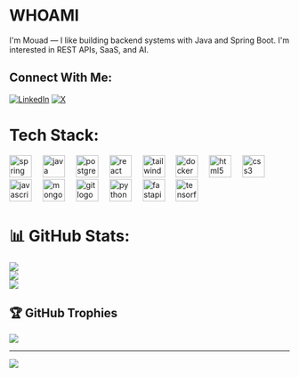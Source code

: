 # WHOAMI

I'm Mouad — I like building backend systems with Java and Spring Boot. I'm interested in REST APIs, SaaS, and AI.

## Connect With Me:
[![LinkedIn](https://img.shields.io/badge/LinkedIn-%230077B5.svg?logo=linkedin&logoColor=white)](https://linkedin.com/in/mouad-elbouchraou) [![X](https://img.shields.io/badge/X-black.svg?logo=X&logoColor=white)](https://x.com/mouaddev) 

# Tech Stack:
<div align="left">
  <img src="https://skillicons.dev/icons?i=spring" height="40" alt="spring logo"  />
  <img width="12" />
  <img src="https://skillicons.dev/icons?i=java" height="40" alt="java logo"  />
  <img width="12" />
  <img src="https://cdn.jsdelivr.net/gh/devicons/devicon/icons/postgresql/postgresql-original.svg" height="40" alt="postgresql logo"  />
  <img width="12" />
  <img src="https://skillicons.dev/icons?i=react" height="40" alt="react logo"  />
  <img width="12" />
  <img src="https://skillicons.dev/icons?i=tailwind" height="40" alt="tailwindcss logo"  />
  <img width="12" />
  <img src="https://skillicons.dev/icons?i=docker" height="40" alt="docker logo"  />
  <img width="12" />
  <img src="https://skillicons.dev/icons?i=html" height="40" alt="html5 logo"  />
  <img width="12" />
  <img src="https://skillicons.dev/icons?i=css" height="40" alt="css3 logo"  />
  <img width="12" />
  <img src="https://skillicons.dev/icons?i=js" height="40" alt="javascript logo"  />
  <img width="12" />
  <img src="https://cdn.jsdelivr.net/gh/devicons/devicon/icons/mongodb/mongodb-original.svg" height="40" alt="mongodb logo"  />
  <img width="12" />
  <img src="https://skillicons.dev/icons?i=git" height="40" alt="git logo"  />
  <img width="12" />
  <img src="https://skillicons.dev/icons?i=py" height="40" alt="python logo"  />
  <img width="12" />
  <img src="https://skillicons.dev/icons?i=fastapi" height="40" alt="fastapi logo"  />
  <img width="12" />
  <img src="https://skillicons.dev/icons?i=tensorflow" height="40" alt="tensorflow logo"  />
</div>


# 📊 GitHub Stats:
![](https://github-readme-stats.vercel.app/api?username=devcom33&theme=radical&hide_border=false&include_all_commits=true&count_private=false)<br/>
![](https://github-readme-streak-stats.herokuapp.com/?user=devcom33&theme=radical&hide_border=false)<br/>
![](https://github-readme-stats.vercel.app/api/top-langs/?username=devcom33&theme=radical&hide_border=false&include_all_commits=true&count_private=false&layout=compact)

## 🏆 GitHub Trophies
![](https://github-profile-trophy.vercel.app/?username=devcom33&theme=radical&no-frame=false&no-bg=true&margin-w=4)

---
[![](https://visitcount.itsvg.in/api?id=devcom33&icon=0&color=0)](https://visitcount.itsvg.in)
